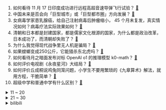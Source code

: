 1. 如何看待 11 月 17 日印度成功进行远程高超音速导弹飞行试验？ [:link:](https://www.zhihu.com/question/4393078452)
2. 中国未来是否会向「巨型城市」或「巨型都市圈」方向发展？ [:link:](https://www.zhihu.com/question/667440955)
3. 女病毒学家患乳腺癌，给自己注射病毒后肿瘤缩小， 45 个月未复发，真实情况如何？病毒疗法实际效果如何？ [:link:](https://www.zhihu.com/question/4373018618)
4. 清朝和日本都是封建国家，都是儒家文化根源的国家，为什么都是政治改革，日本成功了，而清朝却失败了？ [:link:](https://www.zhihu.com/question/833219243)
5. 为什么我觉得现代战争里无人机是骗局？ [:link:](https://www.zhihu.com/question/659946498)
6. 如果螳螂变成250公斤，它能猎杀东北虎吗？ [:link:](https://www.zhihu.com/question/4352313907)
7. 如何看待月之暗面发布对标 OpenAI o1 的推理模型 k0-math？ [:link:](https://www.zhihu.com/question/4337072948)
8. 如何评价电视剧《永夜星河》大结局？ [:link:](https://www.zhihu.com/question/4413020883)
9. 如何评价丘成桐说鸡兔同笼问题，小学生不要用繁琐的《九章算术》解法，就用方程，干脆简单？ [:link:](https://www.zhihu.com/question/4278936989)
10. 超级中学和普通中学有什么区别？ [:link:](https://www.zhihu.com/question/381794068)
<details>
<summary>11 ~ 20</summary>

11. 李自成在山海关之战后应该怎么做？ [:link:](https://www.zhihu.com/question/4306606196)
12. 苏-57 机动性能惊人，为什么却说落伍了？ [:link:](https://www.zhihu.com/question/4304320749)
13. 怎么学会更好地控制自己的情绪呢？ [:link:](https://www.zhihu.com/question/4351383385)
14. 老板十分敬业，大事小情事无巨细都亲力亲为，比普通员工都忙，这样的老板可以追随吗？ [:link:](https://www.zhihu.com/question/4372129959)
15. 如何看待日本的婿养子制度? [:link:](https://www.zhihu.com/question/4164177364)
16. 泰森回应不敌 27 岁网红拳手，「6 月份我差点死在医院，最后一舞后没有遗憾了」，他目前健康状况如何？ [:link:](https://www.zhihu.com/question/4373331825)
17. MacOS真的比Windows流畅吗？ [:link:](https://www.zhihu.com/question/771169514)
18. 都说秦制，那网络上大家所云的秦制到底是什么东西？ [:link:](https://www.zhihu.com/question/655480473)
19. 如果可以的话，你最希望学会武侠小说里的哪门武功？ [:link:](https://www.zhihu.com/question/334866067)
20. 在心情不好的时候，为什么总是忍不住对身边最熟悉的人发脾气？ [:link:](https://www.zhihu.com/question/4345021951)
</details>
<details>
<summary>21 ~ 30</summary>

21. 如何评价《再见爱人 4》第二期中 6 位嘉宾对 1000 元公款的态度？ [:link:](https://www.zhihu.com/question/2332772866)
22. 中超现在的含金量如何，相当于日本联赛的J1还是J2？ [:link:](https://www.zhihu.com/question/650023449)
23. 孩子上五年级了，发现班里戴眼镜的孩子已经有一半了，如何保护孩子的眼睛？ [:link:](https://www.zhihu.com/question/2775344772)
24. 年代剧《小巷人家》中宋莹对于黄玲是一种什么存在？她们两个之间是互补的关系吗？ [:link:](https://www.zhihu.com/question/2674065471)
25. 广汽称深入与华为合作，2027 年实现自主品牌销量 200 万辆目标，你认为这个目标能达成吗？ [:link:](https://www.zhihu.com/question/4233184780)
26. 你高三时的理想大学是哪？最后又考到了哪？ [:link:](https://www.zhihu.com/question/444373967)
27. 复旦版《2023 年度中国医院排行榜》发布，首次采取分级制，哪些信息值得关注？ [:link:](https://www.zhihu.com/question/4320637431)
28. 参加知乎学术酒吧是一种什么体验？ [:link:](https://www.zhihu.com/question/4221196175)
29. 为什么很多人觉得四代火影很强？ [:link:](https://www.zhihu.com/question/638604292)
30. 如何评价美国陆军的M10"Booker"机动保护火力？ [:link:](https://www.zhihu.com/question/634279178)
</details><details>
<summary>bilibili</summary>

</details>